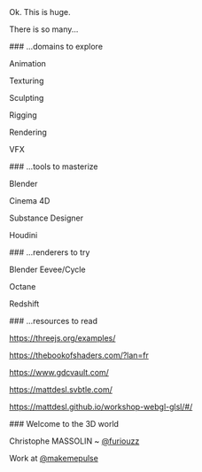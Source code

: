 <slide>
Ok. This is huge.

There is so many...
</slide>

<slide>
### ...domains to explore

Animation <!-- .element: class="fragment fade-up" -->

Texturing <!-- .element: class="fragment fade-up" -->

Sculpting <!-- .element: class="fragment fade-up" -->

Rigging <!-- .element: class="fragment fade-up" -->

Rendering <!-- .element: class="fragment fade-up" -->

VFX <!-- .element: class="fragment fade-up" -->
</slide>

<slide>
### ...tools to masterize

Blender <!-- .element: class="fragment fade-up" -->

Cinema 4D <!-- .element: class="fragment fade-up" -->

Substance Designer <!-- .element: class="fragment fade-up" -->

Houdini <!-- .element: class="fragment fade-up" -->
</slide>

<slide>
### ...renderers to try

Blender Eevee/Cycle <!-- .element: class="fragment fade-up" -->

Octane <!-- .element: class="fragment fade-up" -->

Redshift <!-- .element: class="fragment fade-up" -->
</slide>

<slide>
### ...resources to read

https://threejs.org/examples/ <!-- .element: class="fragment fade-up" -->

https://thebookofshaders.com/?lan=fr <!-- .element: class="fragment fade-up" -->

https://www.gdcvault.com/ <!-- .element: class="fragment fade-up" -->

https://mattdesl.svbtle.com/ <!-- .element: class="fragment fade-up" -->

https://mattdesl.github.io/workshop-webgl-glsl/#/ <!-- .element: class="fragment fade-up" -->
</slide>

<slide>
### Welcome to the 3D world <!-- .element: class="fragment fade-up" -->

<span>Christophe MASSOLIN ~ [@furiouzz](https://twitter.com/furiouzz)</span>  <!-- .element: class="fragment fade-up" -->

<span>Work at [@makemepulse](https://twitter.com/makemepulse)</span> <!-- .element: class="fragment fade-up" -->
</slide>
